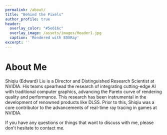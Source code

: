```yaml
---
permalink: /about/
title: "Behind the Pixels"
author_profile: true
header:
  overlay_color: "#5e616c"
  overlay_image: /assets/images/Header1.jpg
  caption: 'Rendered with EDXRay'
excerpt: ''
---
```


# About Me

Shiqiu (Edward) Liu is a Director and Distinguished Research Scientist at NVIDIA. His teams spearhead the research of integrating cutting-edge AI with traditional computer graphics, advancing the Pareto curve of rendering quality and performance. This research has been instrumental in the development of renowned products like DLSS. Prior to this, Shiqiu was a core contributor to the advancements of real-time ray tracing in games at NVIDIA.

If you have any questions or things that want to discuss with me, please don't hesitate to contact me.
